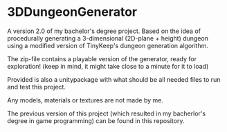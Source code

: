 # 3DDungeonGenerator
A version 2.0 of my bachelor's degree project. Based on the idea of procedurally generating a 3-dimensional (2D-plane + height) dungeon using a modified version of TinyKeep's dungeon generation algorithm.

The zip-file contains a playable version of the generator, ready for exploration! (keep in mind, it might take close to a minute for it to load)

Provided is also a unitypackage with what should be all needed files to run and test this project.

Any models, materials or textures are not made by me.

The previous version of this project (which resulted in my bacherlor's degree in game programming)
 can be found in this repository.